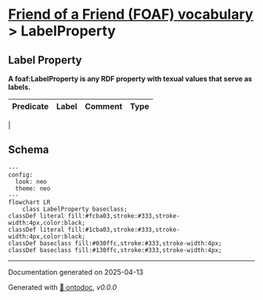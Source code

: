 # [Friend of a Friend (FOAF) vocabulary](../homepage.md) > LabelProperty

## Label Property

**A foaf:LabelProperty is any RDF property with texual values that serve as labels.**

| Predicate                        | Label                            | Comment                              | Type |
| -------------------------------- | -------------------------------- | ------------------------------------ | ---- |
|

## Schema

```mermaid
---
config:
  look: neo
  theme: neo
---
flowchart LR
    class LabelProperty baseclass;
classDef literal fill:#fcba03,stroke:#333,stroke-width:4px,color:black;
classDef literal fill:#1cba03,stroke:#333,stroke-width:4px,color:black;
classDef baseclass fill:#030ffc,stroke:#333,stroke-width:4px;
classDef baseclass fill:#130ffc,stroke:#333,stroke-width:4px;
```

---

Documentation generated on 2025-04-13

Generated with [📑 ontodoc](https://github.com/StephaneBranly/ontodoc), *v0.0.0*